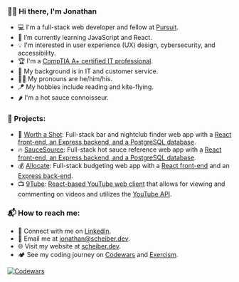 ### 👋🏻 Hi there, I'm Jonathan

- 💻 I'm a full-stack web developer and fellow at [Pursuit](https://www.pursuit.org/).
- 🌱 I’m currently learning JavaScript and React.
- 💡 I'm interested in user experience (UX) design, cybersecurity, and accessibility.
- 🏆 I'm a [CompTIA A+ certified IT professional](https://www.certmetrics.com/comptia/public/verification.aspx?code=7LZZ1KHEECFQSN0D).
- 💾 My background is in IT and customer service.
- 👨‍💻 My pronouns are he/him/his.
- 🪁 My hobbies include reading and kite-flying.
- 🌶️ I'm a hot sauce connoisseur.

### 🛫 Projects:

- 🥃 [Worth a Shot](https://washot.netlify.app/): Full-stack bar and nightclub finder web app with a [React front-end, an Express backend, and a PostgreSQL database](https://github.com/Scheiber/worthashot).
- 🔥 [SauceSource](https://saucesource.netlify.app/): Full-stack hot sauce reference web app with a [React front-end, an Express backend, and a PostgreSQL database](https://github.com/Scheiber/saucesource).
- 💰 [Allocate](https://allocate.netlify.app/): Full-stack budgeting web app with a [React front-end](https://github.com/scheiber/allocate) and an [Express back-end](https://github.com/Scheiber/allocate-backend).
- 📺 [9Tube](https://9tube.netlify.app/): [React-based YouTube web client](https://github.com/JC-MT/YouTubeClone.9) that allows for viewing and commenting on videos and utilizes the [YouTube API](https://developers.google.com/youtube/v3).

### 📬 How to reach me:

- 💼 Connect with me on [LinkedIn](https://www.linkedin.com/in/jonscheiber/).
- 📧 Email me at [jonathan@scheiber.dev](mailto:jonathan@scheiber.dev).
- 🌐 Visit my website at [scheiber.dev](https://scheiber.dev/).
- 🏕️ See my coding journey on [Codewars](https://www.codewars.com/users/Scheiber) and [Exercism](https://exercism.org/profiles/Scheiber).

[![Codewars](https://www.codewars.com/users/Scheiber/badges/micro)](https://www.codewars.com/users/Scheiber)
